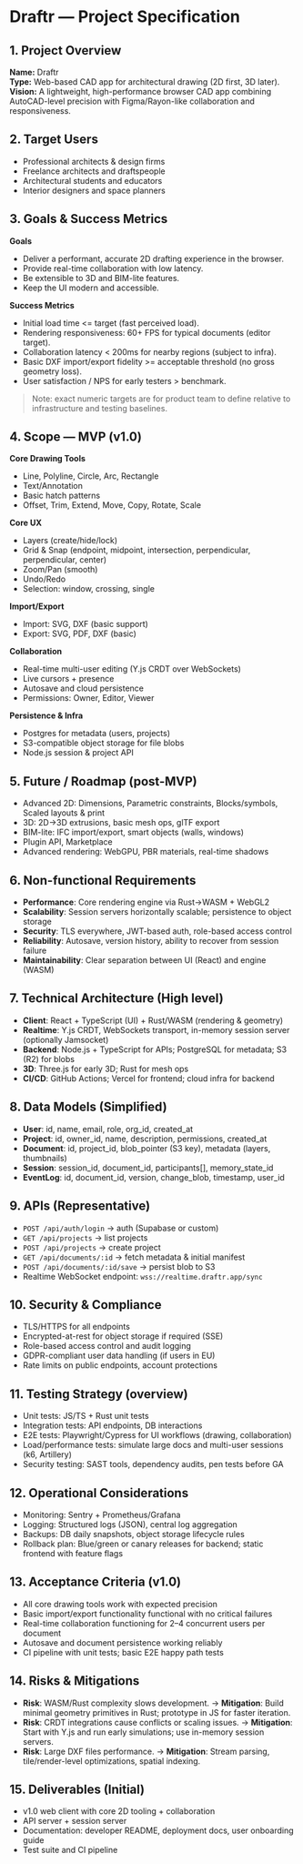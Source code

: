 
# Draftr — Project Specification

## 1. Project Overview
**Name:** Draftr  
**Type:** Web-based CAD app for architectural drawing (2D first, 3D later).  
**Vision:** A lightweight, high-performance browser CAD app combining AutoCAD-level precision with Figma/Rayon-like collaboration and responsiveness.

## 2. Target Users
- Professional architects & design firms
- Freelance architects and draftspeople
- Architectural students and educators
- Interior designers and space planners

## 3. Goals & Success Metrics
**Goals**
- Deliver a performant, accurate 2D drafting experience in the browser.
- Provide real-time collaboration with low latency.
- Be extensible to 3D and BIM-lite features.
- Keep the UI modern and accessible.

**Success Metrics**
- Initial load time <= target (fast perceived load).
- Rendering responsiveness: 60+ FPS for typical documents (editor target).
- Collaboration latency < 200ms for nearby regions (subject to infra).
- Basic DXF import/export fidelity >= acceptable threshold (no gross geometry loss).
- User satisfaction / NPS for early testers > benchmark.

> Note: exact numeric targets are for product team to define relative to infrastructure and testing baselines.

## 4. Scope — MVP (v1.0)
**Core Drawing Tools**
- Line, Polyline, Circle, Arc, Rectangle
- Text/Annotation
- Basic hatch patterns
- Offset, Trim, Extend, Move, Copy, Rotate, Scale

**Core UX**
- Layers (create/hide/lock)
- Grid & Snap (endpoint, midpoint, intersection, perpendicular, perpendicular, center)
- Zoom/Pan (smooth)
- Undo/Redo
- Selection: window, crossing, single

**Import/Export**
- Import: SVG, DXF (basic support)
- Export: SVG, PDF, DXF (basic)

**Collaboration**
- Real-time multi-user editing (Y.js CRDT over WebSockets)
- Live cursors + presence
- Autosave and cloud persistence
- Permissions: Owner, Editor, Viewer

**Persistence & Infra**
- Postgres for metadata (users, projects)
- S3-compatible object storage for file blobs
- Node.js session & project API

## 5. Future / Roadmap (post-MVP)
- Advanced 2D: Dimensions, Parametric constraints, Blocks/symbols, Scaled layouts & print
- 3D: 2D->3D extrusions, basic mesh ops, glTF export
- BIM-lite: IFC import/export, smart objects (walls, windows)
- Plugin API, Marketplace
- Advanced rendering: WebGPU, PBR materials, real-time shadows

## 6. Non-functional Requirements
- **Performance**: Core rendering engine via Rust→WASM + WebGL2
- **Scalability**: Session servers horizontally scalable; persistence to object storage
- **Security**: TLS everywhere, JWT-based auth, role-based access control
- **Reliability**: Autosave, version history, ability to recover from session failure
- **Maintainability**: Clear separation between UI (React) and engine (WASM)

## 7. Technical Architecture (High level)
- **Client**: React + TypeScript (UI) + Rust/WASM (rendering & geometry)
- **Realtime**: Y.js CRDT, WebSockets transport, in-memory session server (optionally Jamsocket)
- **Backend**: Node.js + TypeScript for APIs; PostgreSQL for metadata; S3 (R2) for blobs
- **3D**: Three.js for early 3D; Rust for mesh ops
- **CI/CD**: GitHub Actions; Vercel for frontend; cloud infra for backend

## 8. Data Models (Simplified)
- **User**: id, name, email, role, org_id, created_at
- **Project**: id, owner_id, name, description, permissions, created_at
- **Document**: id, project_id, blob_pointer (S3 key), metadata (layers, thumbnails)
- **Session**: session_id, document_id, participants[], memory_state_id
- **EventLog**: id, document_id, version, change_blob, timestamp, user_id

## 9. APIs (Representative)
- `POST /api/auth/login` -> auth (Supabase or custom)
- `GET /api/projects` -> list projects
- `POST /api/projects` -> create project
- `GET /api/documents/:id` -> fetch metadata & initial manifest
- `POST /api/documents/:id/save` -> persist blob to S3
- Realtime WebSocket endpoint: `wss://realtime.draftr.app/sync`

## 10. Security & Compliance
- TLS/HTTPS for all endpoints
- Encrypted-at-rest for object storage if required (SSE)
- Role-based access control and audit logging
- GDPR-compliant user data handling (if users in EU)
- Rate limits on public endpoints, account protections

## 11. Testing Strategy (overview)
- Unit tests: JS/TS + Rust unit tests
- Integration tests: API endpoints, DB interactions
- E2E tests: Playwright/Cypress for UI workflows (drawing, collaboration)
- Load/performance tests: simulate large docs and multi-user sessions (k6, Artillery)
- Security testing: SAST tools, dependency audits, pen tests before GA

## 12. Operational Considerations
- Monitoring: Sentry + Prometheus/Grafana
- Logging: Structured logs (JSON), central log aggregation
- Backups: DB daily snapshots, object storage lifecycle rules
- Rollback plan: Blue/green or canary releases for backend; static frontend with feature flags

## 13. Acceptance Criteria (v1.0)
- All core drawing tools work with expected precision
- Basic import/export functionality functional with no critical failures
- Real-time collaboration functioning for 2–4 concurrent users per document
- Autosave and document persistence working reliably
- CI pipeline with unit tests; basic E2E happy path tests

## 14. Risks & Mitigations
- **Risk**: WASM/Rust complexity slows development. → **Mitigation**: Build minimal geometry primitives in Rust; prototype in JS for faster iteration.
- **Risk**: CRDT integrations cause conflicts or scaling issues. → **Mitigation**: Start with Y.js and run early simulations; use in-memory session servers.
- **Risk**: Large DXF files performance. → **Mitigation**: Stream parsing, tile/render-level optimizations, spatial indexing.

## 15. Deliverables (Initial)
- v1.0 web client with core 2D tooling + collaboration
- API server + session server
- Documentation: developer README, deployment docs, user onboarding guide
- Test suite and CI pipeline

